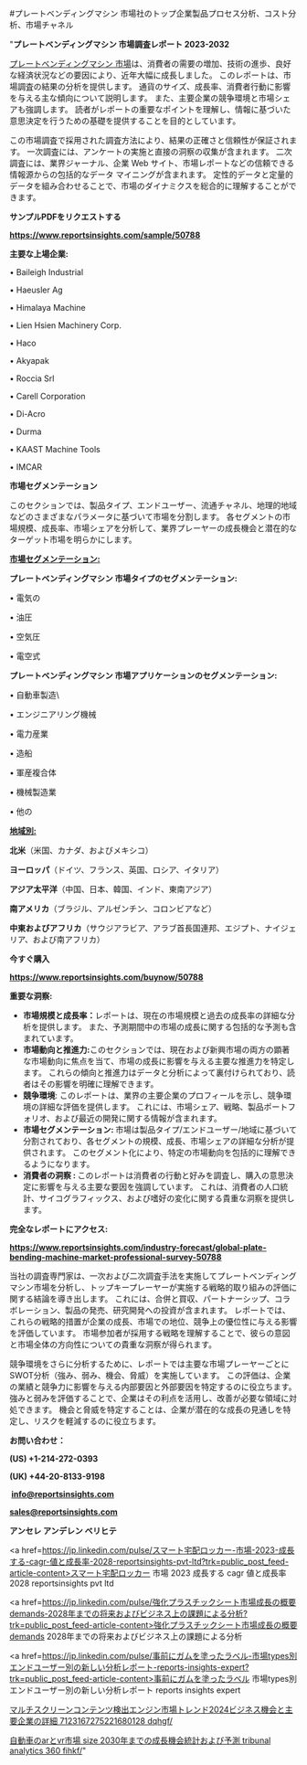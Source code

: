 #プレートベンディングマシン 市場社のトップ企業製品プロセス分析、コスト分析、市場チャネル

"<strong>プレートベンディングマシン 市場調査レポート 2023-2032</strong>

<a href=https://www.reportsinsights.com/sample/50788>プレートベンディングマシン 市場</a>は、消費者の需要の増加、技術の進歩、良好な経済状況などの要因により、近年大幅に成長しました。 このレポートは、市場調査の結果の分析を提供します。 通貨のサイズ、成長率、消費者行動に影響を与える主な傾向について説明します。 また、主要企業の競争環境と市場シェアも強調します。 読者がレポートの重要なポイントを理解し、情報に基づいた意思決定を行うための基礎を提供することを目的としています。

この市場調査で採用された調査方法により、結果の正確さと信頼性が保証されます。 一次調査には、アンケートの実施と直接の洞察の収集が含まれます。 二次調査には、業界ジャーナル、企業 Web サイト、市場レポートなどの信頼できる情報源からの包括的なデータ マイニングが含まれます。 定性的データと定量的データを組み合わせることで、市場のダイナミクスを総合的に理解することができます。

<strong><b>サンプルPDFをリクエストする</b></strong>

<a href=https://www.reportsinsights.com/sample/50788><strong><u>https://www.reportsinsights.com/sample/50788</u></strong></a>

<strong>主要な上場企業:</strong>

• Baileigh Industrial

• Haeusler Ag

• Himalaya Machine

• Lien Hsien Machinery Corp.

• Haco

• Akyapak

• Roccia Srl

• Carell Corporation

• Di-Acro

• Durma

• KAAST Machine Tools

• IMCAR

<strong>市場セグメンテーション</strong>

このセクションでは、製品タイプ、エンドユーザー、流通チャネル、地理的地域などのさまざまなパラメータに基づいて市場を分割します。 各セグメントの市場規模、成長率、市場シェアを分析して、業界プレーヤーの成長機会と潜在的なターゲット市場を明らかにします。

<strong><u>市場セグメンテーション</u></strong><strong><u>:</u></strong>

<strong>プレートベンディングマシン 市場タイプのセグメンテーション:</strong>

• 電気の

• 油圧

• 空気圧

• 電空式

<strong>プレートベンディングマシン 市場アプリケーションのセグメンテーション:</strong>

• 自動車製造\

• エンジニアリング機械

• 電力産業

• 造船

• 軍産複合体

• 機械製造業

• 他の

<strong><u>地域別</u></strong><strong><u>:</u></strong>

<strong>北米</strong>（米国、カナダ、およびメキシコ）

<strong>ヨーロッパ</strong>（ドイツ、フランス、英国、ロシア、イタリア）

<strong>アジア太平洋</strong>（中国、日本、韓国、インド、東南アジア）

<strong>南アメリカ</strong>（ブラジル、アルゼンチン、コロンビアなど）

<strong>中東およびアフリカ</strong>（サウジアラビア、アラブ首長国連邦、エジプト、ナイジェリア、および南アフリカ）

<strong>今すぐ購入</strong>

<a href=https://www.reportsinsights.com/buynow/50788><strong><u>https://www.reportsinsights.com/buynow/50788</u></strong></a>

<strong>重要な洞察:</strong>
<ul>
  <li><strong>市場規模と成長率：</strong>レポートは、現在の市場規模と過去の成長率の詳細な分析を提供します。 また、予測期間中の市場の成長に関する包括的な予測も含まれています。</li>
  <li><strong>市場動向と推進力:</strong>このセクションでは、現在および新興市場の両方の顕著な市場動向に焦点を当て、市場の成長に影響を与える主要な推進力を特定します。 これらの傾向と推進力はデータと分析によって裏付けられており、読者はその影響を明確に理解できます。</li>
  <li><strong>競争環境</strong>: このレポートは、業界の主要企業のプロフィールを示し、競争環境の詳細な評価を提供します。 これには、市場シェア、戦略、製品ポートフォリオ、および最近の開発に関する情報が含まれます。</li>
  <li><strong>市場セグメンテーション: </strong>市場は製品タイプ/エンドユーザー/地域に基づいて分割されており、各セグメントの規模、成長、市場シェアの詳細な分析が提供されます。 このセグメント化により、特定の市場動向を包括的に理解できるようになります。</li>
  <li><strong>消費者の洞察 : </strong>このレポートは消費者の行動と好みを調査し、購入の意思決定に影響を与える主要な要因を強調しています。 これは、消費者の人口統計、サイコグラフィックス、および嗜好の変化に関する貴重な洞察を提供します。</li>
</ul>
<strong>完全なレポートにアクセス:</strong>

<a href=https://www.reportsinsights.com/industry-forecast/global-plate-bending-machine-market-professional-survey-50788><strong><u><b>https://www.reportsinsights.com/industry-forecast/global-plate-bending-machine-market-professional-survey-50788</b></u></strong></a>

当社の調査専門家は、一次および二次調査手法を実施してプレートベンディングマシン市場を分析し、トップキープレーヤーが実施する戦略的取り組みの評価に関する結論を導き出します。 これには、合併と買収、パートナーシップ、コラボレーション、製品の発売、研究開発への投資が含まれます。 レポートでは、これらの戦略的措置が企業の成長、市場での地位、競争上の優位性に与える影響を評価しています。 市場参加者が採用する戦略を理解することで、彼らの意図と市場全体の方向性についての貴重な洞察が得られます。

競争環境をさらに分析するために、レポートでは主要な市場プレーヤーごとにSWOT分析（強み、弱み、機会、脅威）を実施しています。 この評価は、企業の業績と競争力に影響を与える内部要因と外部要因を特定するのに役立ちます。 強みと弱みを評価することで、企業はその利点を活用し、改善が必要な領域に対処できます。 機会と脅威を特定することは、企業が潜在的な成長の見通しを特定し、リスクを軽減するのに役立ちます。

<strong>お問い合わせ：</strong>

<strong>(US) +1-214-272-0393</strong>

<strong>(UK) +44-20-8133-9198</strong>

<strong> </strong><a href=info@reportsinsights.com><strong><u>info@reportsinsights.com</u></strong></a>

<a href=sales@reportsinsights.com><strong><u>sales@reportsinsights.com</u></strong></a>

<strong>アンセレ アンデレン ベリヒテ</strong>

<a href=https://jp.linkedin.com/pulse/スマート宅配ロッカー-市場-2023-成長する-cagr-値と成長率-2028-reportsinsights-pvt-ltd?trk=public_post_feed-article-content>スマート宅配ロッカー 市場 2023 成長する cagr 値と成長率 2028 reportsinsights pvt ltd</a>

<a href=https://jp.linkedin.com/pulse/強化プラスチックシート市場成長の概要demands-2028年までの将来およびビジネス上の課題による分析?trk=public_post_feed-article-content>強化プラスチックシート市場成長の概要demands 2028年までの将来およびビジネス上の課題による分析</a>

<a href=https://jp.linkedin.com/pulse/事前にガムを塗ったラベル-市場types別エンドユーザー別の新しい分析レポート-reports-insights-expert?trk=public_post_feed-article-content>事前にガムを塗ったラベル 市場types別エンドユーザー別の新しい分析レポート reports insights expert</a>

<a href=https://www.linkedin.com/pulse/マルチスクリーンコンテンツ検出エンジン市場トレンド2024ビジネス機会と主要企業の詳細-7123167275221680128-dqhgf/>マルチスクリーンコンテンツ検出エンジン市場トレンド2024ビジネス機会と主要企業の詳細 7123167275221680128 dqhgf/</a>

<a href=https://www.linkedin.com/pulse/自動車のarとvr市場-size-2030年までの成長機会統計および予測-tribunal-analytics-360-fihkf/>自動車のarとvr市場 size 2030年までの成長機会統計および予測 tribunal analytics 360 fihkf/</a>"
